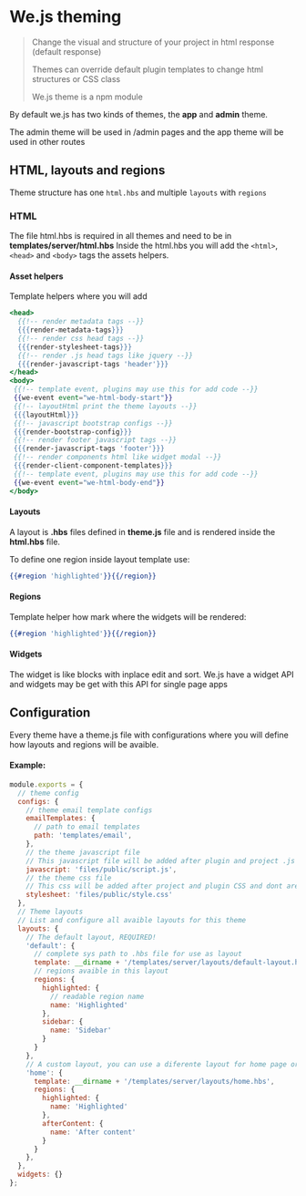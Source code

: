 # We.js theming

> Change the visual and structure of your project in html response (default response)
> 
> Themes can override default plugin templates to change html structures or CSS class
> 
> We.js theme is a npm module

By default we.js has two kinds of themes, the **app** and **admin** theme.

The admin theme will be used in /admin pages and the app theme will be used in other routes

## HTML, layouts and regions

Theme structure has one `html.hbs` and multiple `layouts` with `regions`

### HTML

The file html.hbs is required in all themes and need to be in **templates/server/html.hbs**
Inside the html.hbs you will add the `<html>`, `<head>` and `<body>` tags the assets helpers.

#### Asset helpers

Template helpers where you will add 
```hbs
<head>
  {{!-- render metadata tags --}}   
  {{{render-metadata-tags}}}
  {{!-- render css head tags --}}
  {{{render-stylesheet-tags}}}
  {{!-- render .js head tags like jquery --}}  
  {{{render-javascript-tags 'header'}}}
</head>
<body>
 {{!-- template event, plugins may use this for add code --}}
 {{we-event event="we-html-body-start"}}
 {{!-- layoutHtml print the theme layouts --}}
 {{{layoutHtml}}}
 {{!-- javascript bootstrap configs --}}
 {{{render-bootstrap-config}}}
 {{!-- render footer javascript tags --}}
 {{{render-javascript-tags 'footer'}}}
 {{!-- render components html like widget modal --}}
 {{{render-client-component-templates}}}
 {{!-- template event, plugins may use this for add code --}}
 {{we-event event="we-html-body-end"}}
</body>
```

#### Layouts

A layout is **.hbs** files defined in **theme.js** file and is rendered inside the **html.hbs** file. 

To define one region inside layout template use:

```hbs
{{#region 'highlighted'}}{{/region}}
```

#### Regions

Template helper how mark where the widgets will be rendered:

```hbs
{{#region 'highlighted'}}{{/region}}
```

#### Widgets

The widget is like blocks with inplace edit and sort.
We.js have a widget API and widgets may be get with this API for single page apps


## Configuration

Every theme have a theme.js file with configurations where you will define how layouts and regions will be avaible.

#### Example: 

```js
module.exports = {
  // theme config
  configs: {
    // theme email template configs
    emailTemplates: {
      // path to email templates
      path: 'templates/email',
    },
    // the theme javascript file
    // This javascript file will be added after plugin and project .js files
    javascript: 'files/public/script.js',
    // the theme css file
    // This css will be added after project and plugin CSS and dont are minified with others CSS
    stylesheet: 'files/public/style.css'
  },
  // Theme layouts
  // List and configure all avaible layouts for this theme
  layouts: {
    // The default layout, REQUIRED!
    'default': {
      // complete sys path to .hbs file for use as layout
      template: __dirname + '/templates/server/layouts/default-layout.hbs',
      // regions avaible in this layout
      regions: {
        highlighted: {
          // readable region name
          name: 'Highlighted'
        },
        sidebar: {
          name: 'Sidebar'
        }
      }
    },
    // A custom layout, you can use a diferente layout for home page or other page, but need to set this layout in route configs with layoutName: '' config
    'home': {
      template: __dirname + '/templates/server/layouts/home.hbs',
      regions: {
        highlighted: {
          name: 'Highlighted'
        },
        afterContent: {
          name: 'After content'
        }
      }
    },
  },
  widgets: {}
};

```

